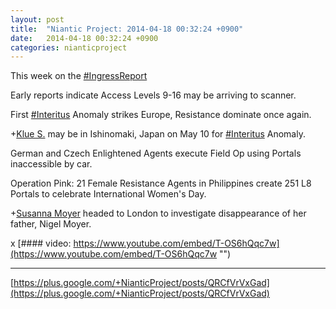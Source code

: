 ```yaml
---
layout: post
title:  "Niantic Project: 2014-04-18 00:32:24 +0900"
date:   2014-04-18 00:32:24 +0900
categories: nianticproject
---
```

This week on the [#IngressReport](https://plus.google.com/s/%23IngressReport "")

Early reports indicate Access Levels 9-16 may be arriving to scanner.

First [#Interitus](https://plus.google.com/s/%23Interitus "") Anomaly strikes Europe, Resistance dominate once again.

+[Klue S.](https://plus.google.com/110350977702120778591 "") may be in Ishinomaki, Japan on May 10 for [#Interitus](https://plus.google.com/s/%23Interitus "") Anomaly.

German and Czech Enlightened Agents execute Field Op using Portals inaccessible by car.

Operation Pink: 21 Female Resistance Agents in Philippines create 251 L8 Portals to celebrate International Women's Day.

+[Susanna Moyer](https://plus.google.com/101560858827970533247 "") headed to London to investigate disappearance of her father, Nigel Moyer.

x
[#### video: https://www.youtube.com/embed/T-OS6hQqc7w](https://www.youtube.com/embed/T-OS6hQqc7w "")
- - -
[https://plus.google.com/+NianticProject/posts/QRCfVrVxGad](https://plus.google.com/+NianticProject/posts/QRCfVrVxGad)
